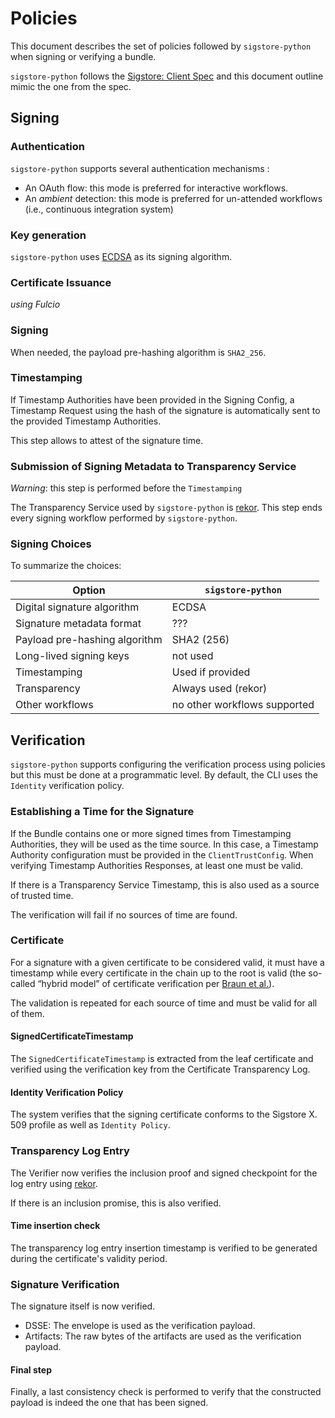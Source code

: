 # Policies

This document describes the set of policies followed by `sigstore-python` 
when signing or verifying a bundle.

`sigstore-python` follows the [Sigstore: Client Spec] and this document 
outline mimic the one from the spec.

## Signing

### Authentication

`sigstore-python` supports several authentication mechanisms :

- An OAuth flow: this mode is preferred for interactive workflows.
- An _ambient_ detection: this mode is preferred for un-attended workflows 
  (i.e., continuous integration system)

### Key generation

`sigstore-python` uses [ECDSA] as its signing algorithm.

### Certificate Issuance

_using Fulcio_

### Signing

When needed, the payload pre-hashing algorithm is `SHA2_256`.

### Timestamping

If Timestamp Authorities have been provided in the Signing Config, a 
Timestamp Request using the hash of the signature is automatically sent to the 
provided Timestamp Authorities.

This step allows to attest of the signature time.

### Submission of Signing Metadata to Transparency Service

_Warning_: this step is performed before the `Timestamping`

The Transparency Service used by `sigstore-python` is [rekor].
This step ends every signing workflow performed by `sigstore-python`.

### Signing Choices

To summarize the choices:

| Option                        | `sigstore-python`            |
|-------------------------------|------------------------------|
| Digital signature algorithm   | ECDSA                        |
| Signature metadata format     | ???                          |
| Payload pre-hashing algorithm | SHA2 (256)                   |
| Long-lived signing keys       | not used                     |
| Timestamping                  | Used if provided             |
| Transparency                  | Always used (rekor)          |
| Other workflows               | no other workflows supported |

## Verification

`sigstore-python` supports configuring the verification process 
using policies but this must be done at a programmatic level.
By default, the CLI uses the `Identity` verification policy.

### Establishing a Time for the Signature

If the Bundle contains one or more signed times from Timestamping Authorities,
they will be used as the time source. In this case, a Timestamp Authority 
configuration must be provided in the `ClientTrustConfig`. When verifying 
Timestamp Authorities Responses, at least one must be valid.

If there is a Transparency Service Timestamp, this is also used as a source 
of trusted time.

The verification will fail if no sources of time are found.

### Certificate

For a signature with a given certificate to be considered valid, it must 
have a timestamp while every certificate in the chain up to the root is valid 
(the so-called “hybrid model” of certificate verification per [Braun et al.]).

The validation is repeated for each source of time and must be valid for all 
of them.


#### SignedCertificateTimestamp

The `SignedCertificateTimestamp` is extracted from the leaf certificate and 
verified using the verification key from the Certificate Transparency Log.

#### Identity Verification Policy

The system verifies that the signing certificate conforms to the Sigstore X. 509
profile as well as `Identity Policy`.


### Transparency Log Entry

The Verifier now verifies the inclusion proof and signed checkpoint for the 
log entry using [rekor].

If there is an inclusion promise, this is also verified.

#### Time insertion check

The transparency log entry insertion timestamp is verified to be generated
during the certificate's validity period.


### Signature Verification

The signature itself is now verified.

- DSSE: The envelope is used as the verification payload.
- Artifacts: The raw bytes of the artifacts are used as the verification 
  payload.

#### Final step

Finally, a last consistency check is performed to verify that the constructed 
payload is indeed the one that has been signed.

[Sigstore: Client Spec]: https://docs.google.com/document/d/1kbhK2qyPPk8SLavHzYSDM8-Ueul9_oxIMVFuWMWKz0E/edit?usp=sharing
[ECDSA]: https://en.wikipedia.org/wiki/Elliptic_Curve_Digital_Signature_Algorithm
[rekor]: https://github.com/sigstore/rekor
[Braun et al.]: https://research.tue.nl/en/publications/how-to-avoid-the-breakdown-of-public-key-infrastructures-forward-